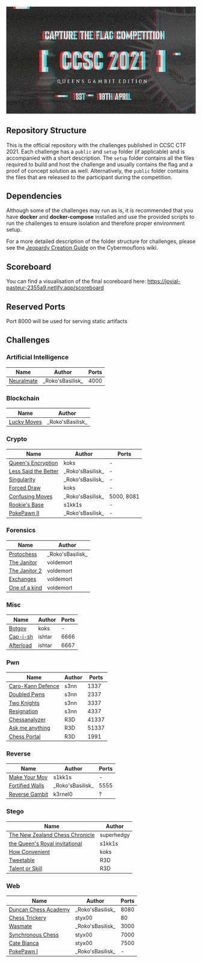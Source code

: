 ![CCSC CTF 2021](_assets/banner.png)

## Repository Structure

This is the official repository with the challenges published in CCSC CTF 2021. Each challenge has a `public` and `setup` folder (if applicable) and is accompanied with a short description. The `setup` folder contains all the files required to build and host the challenge and usually contains the flag and a proof of concept solution as well. Alternatively, the `public` folder contains the files that are released to the participant during the competition.

## Dependencies

Although some of the challenges may run as is, it is recommended that you have **docker** and **docker-compose** installed and use the provided scripts to run the challenges to ensure isolation and therefore proper environment setup.

For a more detailed description of the folder structure for challenges, please see the [Jeopardy Creation Guide](https://www.notion.so/Jeopardy-CTF-Challenge-Creation-770b62e8556442a3826cb6593d6affa4) on the Cybermouflons wiki.

## Scoreboard

You can find a visualisation of the final scoreboard here: https://jovial-pasteur-2355a9.netlify.app/scoreboard

## Reserved Ports
Port 8000 will be used for serving static artifacts

## Challenges

### Artificial Intelligence

| Name                         | Author             | Ports |
| ---------------------------  | ------------------ | ----- |
| [Neuralmate](ai/neuralmate)  | \_Roko'sBasilisk\_ | 4000  |

### Blockchain

| Name                                       | Author               |
| ------------------------------------------ | ------               |
| [Lucky Moves](blockchain/lucky-moves)      |  \_Roko'sBasilisk\_  |

### Crypto

| Name                                                | Author             | Ports    |
| --------------------------------------------------- | ------------------ | -------- |
| [Queen's Encryption](crypto/queens-encryption)      | koks               | -        |
| [Less Said the Better](crypto/less-said-the-better) | \_Roko'sBasilisk\_ | -        | 
| [Singularity](crypto/singularity)                   | \_Roko'sBasilisk\_ | -        |
| [Forced Draw](crypto/forced-draw)                   | koks               | -        |
| [Confusing Moves](crypto/confusing-moves)           | \_Roko'sBasilisk\_ |5000, 8081|
| [Rookie's Base](crypto/rookie's-base/README.md)     | s1kk1s             | -   |
| [PokePawn II](web/pokepawn)                         | \_Roko'sBasilisk\_ | -     |

### Forensics

| Name                                    | Author             |
| --------------------------------------- | ------------------ |
| [Protochess](forensics/protochess)      | \_Roko'sBasilisk\_ |
| [The Janitor](forensics/the-janitor)    | voldemort          |
| [The Janitor 2](forensics/the-janitor-2)  | voldemort          |
| [Exchanges](forensics/exchanges)        | voldemort          |
| [One of a kind](forensics/one-of-a-kind)| voldemort          |

### Misc

| Name                        | Author | Ports|
| ----------------------------| -------| -----|
| [Botgov](misc/botgov)       | koks   | -    |
| [Cap-i-sh](misc/cap-i-sh)   | ishtar | 6666 |
| [Afterload](misc/afterload) | ishtar | 6667|

### Pwn

| Name                                      | Author | Ports |
| ------------------------------------------| ------ | ----- |
| [Caro-Kann Defence](pwn/caro-kann)        | s3nn   | 1337  |
| [Doubled Pwns](pwn/doubled%20pwns)        | s3nn   | 2337  |
| [Two Knights](pwn/two%20knights)          | s3nn   | 3337  |
| [Resignation](pwn/resignation)            | s3nn   | 4337  |
| [Chessanalyzer](pwn/chessanalyzer)        | R3D    | 41337 |
| [Ask me anything](pwn/ask%20me%20anything)| R3D    |51337  |
| [Chess Portal](pwn/chess%20portal)        | R3D    | 1991  |

### Reverse

| Name                                       | Author             | Ports |
| ------------------------------------------ | ------------------ | ----- |
| [Make Your Mov](reverse/make-your-mov)    | s1kk1s             | -     |
| [Fortified Walls](reverse/fortified-walls) | \_Roko'sBasilisk\_ | 5555  |
| [Reverse Gambit](reverse/reverse_gambit)   | k3rnel0            | ?     |

### Stego

| Name                                                                      | Author    |
| ------------------------------------------------------------------------- | --------- |
| [The New Zealand Chess Chronicle](stego/The_New_Zealand_Chess_Chronicles) | superhedgy|
| [the Queen's Royal invitational](stego/the-Queens-Royal-invitational)     | s1kk1s    |
| [How Convenient](stego/how-convenient)                                    | koks      |
| [Tweetable](stego/tweetable)                                              | R3D       |
| [Talent or Skill](stego/talent%20or%20skill)                              | R3D       |


### Web

| Name                                             | Author             | Ports |
| ------------------------------------------------ | ------------------ | ----- |
| [Duncan Chess Academy](web/duncan-chess-academy) | \_Roko'sBasilisk\_ | 8080  |
| [Chess Trickery](web/chess-trickery)             | styx00             | 80    |
| [Wasmate](web/wasmate)                           | \_Roko'sBasilisk\_ | 3000  |
| [Synchronous Chess](web/synchronous-chess)       | styx00             | 7000  |
| [Cate Bianca](web/cate-bianca)                   | styx00             | 7500  |
| [PokePawn I](web/pokepawn)                       | \_Roko'sBasilisk\_ | -     |

